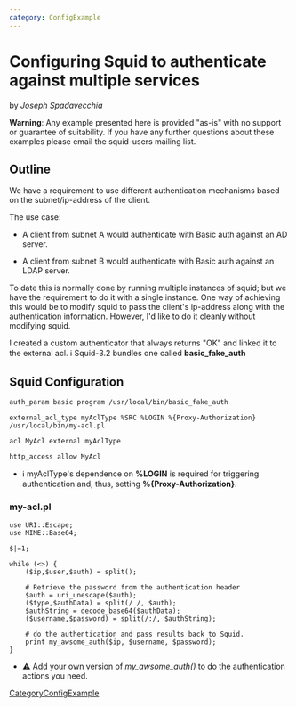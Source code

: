 ```yaml
---
category: ConfigExample
---
```

# Configuring Squid to authenticate against multiple services

by *Joseph Spadavecchia*

**Warning**: Any example presented here is provided "as-is" with no
support or guarantee of suitability. If you have any further questions
about these examples please email the squid-users mailing list.

## Outline

We have a requirement to use different authentication mechanisms based
on the subnet/ip-address of the client.

The use case:

  - A client from subnet A would authenticate with Basic auth against an
    AD server.

  - A client from subnet B would authenticate with Basic auth against an
    LDAP server.

To date this is normally done by running multiple instances of squid;
but we have the requirement to do it with a single instance. One way of
achieving this would be to modify squid to pass the client's ip-address
along with the authentication information. However, I'd like to do it
cleanly without modifying squid.

I created a custom authenticator that always returns "OK" and linked it
to the external acl.
ℹ️
Squid-3.2 bundles one called **basic\_fake\_auth**

## Squid Configuration

    auth_param basic program /usr/local/bin/basic_fake_auth
    
    external_acl_type myAclType %SRC %LOGIN %{Proxy-Authorization} /usr/local/bin/my-acl.pl
    
    acl MyAcl external myAclType
    
    http_access allow MyAcl

  - ℹ️
    myAclType's dependence on **%LOGIN** is required for triggering
    authentication and, thus, setting **%{Proxy-Authorization}**.

### my-acl.pl

    use URI::Escape;
    use MIME::Base64;
    
    $|=1;
    
    while (<>) {
        ($ip,$user,$auth) = split();
    
        # Retrieve the password from the authentication header
        $auth = uri_unescape($auth);
        ($type,$authData) = split(/ /, $auth);
        $authString = decode_base64($authData);
        ($username,$password) = split(/:/, $authString);
    
        # do the authentication and pass results back to Squid.
        print my_awsome_auth($ip, $username, $password);
    }

  - ⚠️
    Add your own version of *my\_awsome\_auth()* to do the
    authentication actions you need.

[CategoryConfigExample](/CategoryConfigExample)
